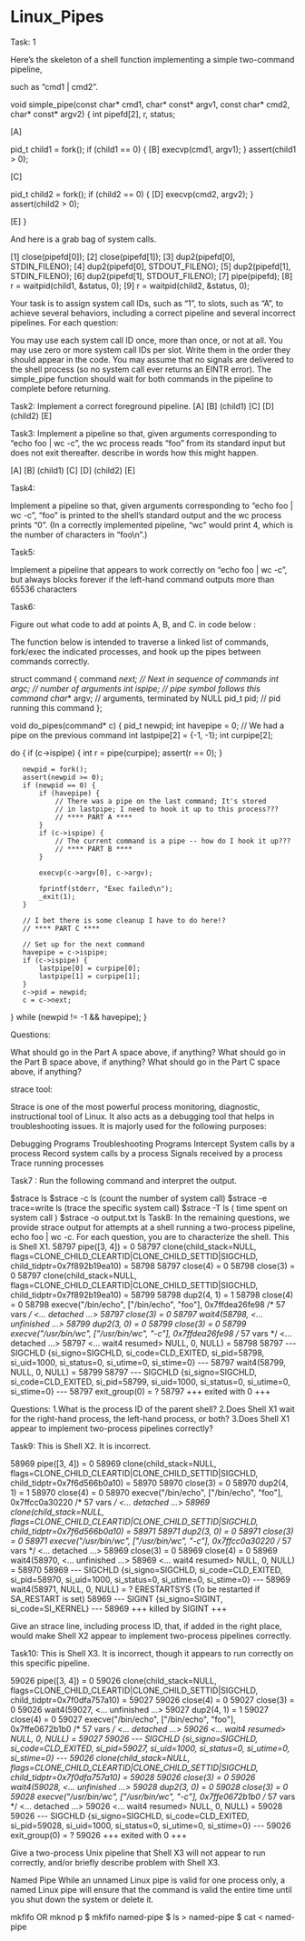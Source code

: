 # Linux_Pipes

Task: 1  

Here’s the skeleton of a shell function implementing a simple two-command pipeline, 

such as “cmd1 | cmd2”.

 

void simple_pipe(const char* cmd1, char* const* argv1, const char* cmd2, char* const* argv2) {
   int pipefd[2], r, status;

   [A]

   pid_t child1 = fork();
   if (child1 == 0) {
       [B]
       execvp(cmd1, argv1);
   }
   assert(child1 > 0);

   [C]

   pid_t child2 = fork();
   if (child2 == 0) {
       [D]
       execvp(cmd2, argv2);
   }
   assert(child2 > 0);

   [E]
}

And here is a grab bag of system calls.

[1] close(pipefd[0]);
[2] close(pipefd[1]);
[3] dup2(pipefd[0], STDIN_FILENO);
[4] dup2(pipefd[0], STDOUT_FILENO);
[5] dup2(pipefd[1], STDIN_FILENO);
[6] dup2(pipefd[1], STDOUT_FILENO);
[7] pipe(pipefd);
[8] r = waitpid(child1, &status, 0);
[9] r = waitpid(child2, &status, 0);

Your task is to assign system call IDs, such as “1”, to slots, such as “A”, to achieve several behaviors, including a correct pipeline and several incorrect pipelines. For each question:

You may use each system call ID once, more than once, or not at all.
You may use zero or more system call IDs per slot. Write them in the order they should appear in the code.
You may assume that no signals are delivered to the shell process (so no system call ever returns an EINTR error).
The simple_pipe function should wait for both commands in the pipeline to complete before returning.

Task2: Implement a correct foreground pipeline.
[A]	[B] (child1)	[C]	[D] (child2)	[E]
 	 	 	 	 

Task3: Implement a pipeline so that, given arguments corresponding to “echo foo | wc -c”, the wc process reads “foo” from its standard input but does not exit thereafter. describe in words how this might happen.

[A]	[B] (child1)	[C]	[D] (child2)	[E]
 	 	 	 	 

Task4:

Implement a pipeline so that, given arguments corresponding to “echo foo | wc -c”, “foo” is printed to the shell’s standard output and the wc process prints “0”. (In a correctly implemented pipeline, “wc” would print 4, which is the number of characters in “foo\n”.)  	 	 	 	 

Task5:

Implement a pipeline that appears to work correctly on “echo foo | wc -c”, but always blocks forever if the left-hand command outputs more than 65536 characters

Task6: 

Figure out what code to add at points A, B, and C. in code below :

The function below is intended to traverse a linked list of commands, fork/exec the indicated processes, and hook up the pipes between commands correctly.

struct command {
   command *next; // Next in sequence of commands
   int argc;      // number of arguments
   int ispipe;    // pipe symbol follows this command
   char** argv;   // arguments, terminated by NULL
   pid_t pid;     // pid running this command
};

void do_pipes(command* c) {
   pid_t newpid;
   int havepipe = 0;   // We had a pipe on the previous command
   int lastpipe[2] = {-1, -1};
   int curpipe[2];

   do {
       if (c->ispipe) {
           int r = pipe(curpipe);
           assert(r == 0);
       }

       newpid = fork();
       assert(newpid >= 0);
       if (newpid == 0) {
           if (havepipe) {
               // There was a pipe on the last command; It's stored
               // in lastpipe; I need to hook it up to this process???
               // **** PART A ****
           }
           if (c->ispipe) {
               // The current command is a pipe -- how do I hook it up???
               // **** PART B ****
           }

           execvp(c->argv[0], c->argv);

           fprintf(stderr, "Exec failed\n");
           _exit(1);
       }

       // I bet there is some cleanup I have to do here!?
       // **** PART C ****

       // Set up for the next command
       havepipe = c->ispipe;
       if (c->ispipe) {
           lastpipe[0] = curpipe[0];
           lastpipe[1] = curpipe[1];
       }
       c->pid = newpid;
       c = c->next;
   } while (newpid != -1 && havepipe);
}

 

Questions:

What should go in the Part A space above, if anything?
What should go in the Part B space above, if anything?
What should go in the Part C space above, if anything?
 

 

strace tool:

Strace is one of the most powerful process monitoring, diagnostic, instructional tool of Linux. It also acts as a debugging tool that helps in troubleshooting issues. It is majorly used for the following purposes:

Debugging Programs
Troubleshooting Programs
Intercept System calls by a process
Record system calls by a process
Signals received by a process
Trace running processes
 

Task7 :  Run the following command and interpret the output. 

$strace ls
$strace -c ls    (count the  number of system call)
$strace -e trace=write ls (trace the specific system call)
$strace -T ls  ( time spent on system call )
$strace -o output.txt ls
Task8:
In the remaining questions, we provide strace output for attempts at a shell running a two-process pipeline, echo foo | wc -c. For each question, you are to characterize the shell. This is Shell X1.
58797 pipe([3, 4])                      = 0
58797 clone(child_stack=NULL, flags=CLONE_CHILD_CLEARTID|CLONE_CHILD_SETTID|SIGCHLD, child_tidptr=0x7f892b19ea10) = 58798
58797 close(4)                          = 0
58798 close(3)                          = 0
58797 clone(child_stack=NULL, flags=CLONE_CHILD_CLEARTID|CLONE_CHILD_SETTID|SIGCHLD, child_tidptr=0x7f892b19ea10) = 58799
58798 dup2(4, 1)                        = 1
58798 close(4)                          = 0
58798 execve("/bin/echo", ["/bin/echo", "foo"], 0x7ffdea26fe98 /* 57 vars */ <... detached ...>
58797 close(3)                          = 0
58797 wait4(58798,  <... unfinished ...>
58799 dup2(3, 0)                        = 0
58799 close(3)                          = 0
58799 execve("/usr/bin/wc", ["/usr/bin/wc", "-c"], 0x7ffdea26fe98 /* 57 vars */ <... detached ...>
58797 <... wait4 resumed> NULL, 0, NULL) = 58798
58797 --- SIGCHLD {si_signo=SIGCHLD, si_code=CLD_EXITED, si_pid=58798, si_uid=1000, si_status=0, si_utime=0, si_stime=0} ---
58797 wait4(58799, NULL, 0, NULL)       = 58799
58797 --- SIGCHLD {si_signo=SIGCHLD, si_code=CLD_EXITED, si_pid=58799, si_uid=1000, si_status=0, si_utime=0, si_stime=0} ---
58797 exit_group(0)                     = ?
58797 +++ exited with 0 +++

Questions:
1.What is the process ID of the parent shell?
2.Does Shell X1 wait for the right-hand process, the left-hand process, or both?
3.Does Shell X1 appear to implement two-process pipelines correctly?
 
Task9:
This is Shell X2. It is incorrect.

58969 pipe([3, 4])                      = 0
58969 clone(child_stack=NULL, flags=CLONE_CHILD_CLEARTID|CLONE_CHILD_SETTID|SIGCHLD, child_tidptr=0x7f6d566b0a10) = 58970
58970 close(3)                          = 0
58970 dup2(4, 1)                        = 1
58970 close(4)                          = 0
58970 execve("/bin/echo", ["/bin/echo", "foo"], 0x7ffcc0a30220 /* 57 vars */ <... detached ...>
58969 clone(child_stack=NULL, flags=CLONE_CHILD_CLEARTID|CLONE_CHILD_SETTID|SIGCHLD, child_tidptr=0x7f6d566b0a10) = 58971
58971 dup2(3, 0)                        = 0
58971 close(3)                          = 0
58971 execve("/usr/bin/wc", ["/usr/bin/wc", "-c"], 0x7ffcc0a30220 /* 57 vars */ <... detached ...>
58969 close(3)                          = 0
58969 close(4)                          = 0
58969 wait4(58970,  <... unfinished ...>
58969 <... wait4 resumed> NULL, 0, NULL) = 58970
58969 --- SIGCHLD {si_signo=SIGCHLD, si_code=CLD_EXITED, si_pid=58970, si_uid=1000, si_status=0, si_utime=0, si_stime=0} ---
58969 wait4(58971, NULL, 0, NULL)       = ? ERESTARTSYS (To be restarted if SA_RESTART is set)
58969 --- SIGINT {si_signo=SIGINT, si_code=SI_KERNEL} ---
58969 +++ killed by SIGINT +++

Give an strace line, including process ID, that, if added in the right place, would make Shell X2 appear to implement two-process pipelines correctly.


Task10:
This is Shell X3. It is incorrect, though it appears to run correctly on this specific pipeline.

59026 pipe([3, 4])                      = 0
59026 clone(child_stack=NULL, flags=CLONE_CHILD_CLEARTID|CLONE_CHILD_SETTID|SIGCHLD, child_tidptr=0x7f0dfa757a10) = 59027
59026 close(4)                          = 0
59027 close(3)                          = 0
59026 wait4(59027,  <... unfinished ...>
59027 dup2(4, 1)                        = 1
59027 close(4)                          = 0
59027 execve("/bin/echo", ["/bin/echo", "foo"], 0x7ffe0672b1b0 /* 57 vars */ <... detached ...>
59026 <... wait4 resumed> NULL, 0, NULL) = 59027
59026 --- SIGCHLD {si_signo=SIGCHLD, si_code=CLD_EXITED, si_pid=59027, si_uid=1000, si_status=0, si_utime=0, si_stime=0} ---
59026 clone(child_stack=NULL, flags=CLONE_CHILD_CLEARTID|CLONE_CHILD_SETTID|SIGCHLD, child_tidptr=0x7f0dfa757a10) = 59028
59026 close(3)                          = 0
59026 wait4(59028,  <... unfinished ...>
59028 dup2(3, 0)                        = 0
59028 close(3)                          = 0
59028 execve("/usr/bin/wc", ["/usr/bin/wc", "-c"], 0x7ffe0672b1b0 /* 57 vars */ <... detached ...>
59026 <... wait4 resumed> NULL, 0, NULL) = 59028
59026 --- SIGCHLD {si_signo=SIGCHLD, si_code=CLD_EXITED, si_pid=59028, si_uid=1000, si_status=0, si_utime=0, si_stime=0} ---
59026 exit_group(0)                     = ?
59026 +++ exited with 0 +++

Give a two-process Unix pipeline that Shell X3 will not appear to run correctly, and/or briefly describe problem with Shell X3.



Named Pipe
While an unnamed Linux pipe is valid for one process only, a named Linux pipe will ensure that the command is valid the entire time until you shut down the system or delete it. 

mkfifo <named-pipe>     OR
mknod p <named-pipe>
$ mkfifo named-pipe
$ ls > named-pipe
$ cat < named-pipe
